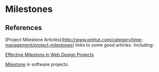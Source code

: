 # Milestones


## References

[Project Milestone Articles)(http://www.pmhut.com/category/time-management/project-milestones) links to some good articles. Including:

[Effective Milestons in Web Design Projects](http://www.pmhut.com/planning-more-effective-milestones-in-web-design-projects)

[Milestone](http://www.chambers.com.au/glossary/milestone.php) in software projects.